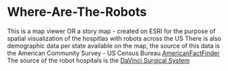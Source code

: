 # Where-Are-The-Robots
This is a map viewer OR a story map - created on ESRI for the purpose of spatial visualization of the hospitlas with robots across the US
There is also demographic data per state available on the map, the source of this data is the American Community Survey - US Census Bureau [AmericanFactFinder](https://factfinder.census.gov/faces/nav/jsf/pages/index.xhtml)
The source of the robot hospitals is the [DaVinci Surgical System](https://www.davincisurgery.com/) 
